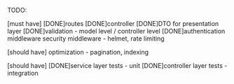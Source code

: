 TODO:

[must have]
[DONE]routes
[DONE]controller
[DONE]DTO for presentation layer
[DONE]validation - model level / controller level
[DONE]authentication middleware
security middleware - helmet, rate limiting

[should have]
optimization - pagination, indexing

[should have]
[DONE]service layer tests - unit
[DONE]controller layer tests - integration


